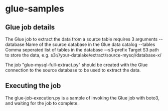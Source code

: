 # glue-samples

## Glue job details

The Glue job to extract the data from a source table requires 3 arguments
--database 		Name of the source database in the Glue data catalog
--tables		Comma seperated list of tables in the database
--s3-prefix		Target S3 path to store the data, e.g. s3://your-datalake/extract/source-mysql/database-x/

The job "glue-mysql-full-extract.py" should be created with the Glue connection to the source database to be used to extract the data.


## Executing the job 

The glue-job-execution.py is a sample of invoking the Glue job with boto3, and waiting for the job to complete.

